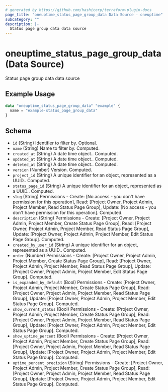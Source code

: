 ```yaml
---
# generated by https://github.com/hashicorp/terraform-plugin-docs
page_title: "oneuptime_status_page_group_data Data Source - oneuptime"
subcategory: ""
description: |-
  Status page group data data source
---
```


# oneuptime_status_page_group_data (Data Source)

Status page group data data source

## Example Usage

```terraform
data "oneuptime_status_page_group_data" "example" {
  name = "example-status_page_group_data"
}
```

## Schema

- `id` (String) Identifier to filter by. Optional.
- `name` (String) Name to filter by. Computed.
- `created_at` (String) A date time object.. Computed.
- `updated_at` (String) A date time object.. Computed.
- `deleted_at` (String) A date time object.. Computed.
- `version` (Number) Version. Computed.
- `project_id` (String) A unique identifier for an object, represented as a UUID.. Computed.
- `status_page_id` (String) A unique identifier for an object, represented as a UUID.. Computed.
- `slug` (String) Permissions - Create: [No access - you don't have permission for this operation], Read: [Project Owner, Project Admin, Project Member, Read Status Page Group], Update: [No access - you don't have permission for this operation]. Computed.
- `description` (String) Permissions - Create: [Project Owner, Project Admin, Project Member, Create Status Page Group], Read: [Project Owner, Project Admin, Project Member, Read Status Page Group], Update: [Project Owner, Project Admin, Project Member, Edit Status Page Group]. Computed.
- `created_by_user_id` (String) A unique identifier for an object, represented as a UUID.. Computed.
- `order` (Number) Permissions - Create: [Project Owner, Project Admin, Project Member, Create Status Page Group], Read: [Project Owner, Project Admin, Project Member, Read Status Page Group], Update: [Project Owner, Project Admin, Project Member, Edit Status Page Group]. Computed.
- `is_expanded_by_default` (Bool) Permissions - Create: [Project Owner, Project Admin, Project Member, Create Status Page Group], Read: [Project Owner, Project Admin, Project Member, Read Status Page Group], Update: [Project Owner, Project Admin, Project Member, Edit Status Page Group]. Computed.
- `show_current_status` (Bool) Permissions - Create: [Project Owner, Project Admin, Project Member, Create Status Page Group], Read: [Project Owner, Project Admin, Project Member, Read Status Page Group], Update: [Project Owner, Project Admin, Project Member, Edit Status Page Group]. Computed.
- `show_uptime_percent` (Bool) Permissions - Create: [Project Owner, Project Admin, Project Member, Create Status Page Group], Read: [Project Owner, Project Admin, Project Member, Read Status Page Group], Update: [Project Owner, Project Admin, Project Member, Edit Status Page Group]. Computed.
- `uptime_percent_precision` (String) Permissions - Create: [Project Owner, Project Admin, Project Member, Create Status Page Group], Read: [Project Owner, Project Admin, Project Member, Read Status Page Group], Update: [Project Owner, Project Admin, Project Member, Edit Status Page Group]. Computed.
